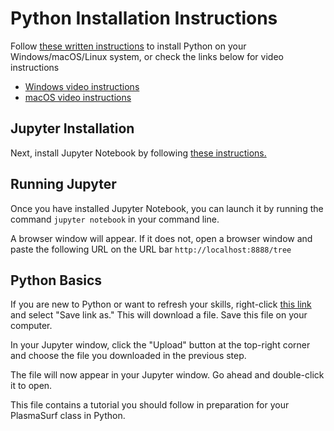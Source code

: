 # Python Installation Instructions

Follow [these written instructions](https://www.geeksforgeeks.org/download-and-install-python-3-latest-version/) to install Python on your Windows/macOS/Linux system, or check the links below for video instructions

* [Windows video instructions](https://www.youtube.com/watch?v=yivyNCtVVDk&t=82s&ab_channel=GeekyScript)
* [macOS video instructions](https://www.youtube.com/watch?v=nhv82tvFfkM&ab_channel=ProgrammingKnowledge)

## Jupyter Installation

Next, install Jupyter Notebook by following [these instructions.](https://jupyter.org/install#jupyter-notebook)

## Running Jupyter

Once you have installed Jupyter Notebook, you can launch it by running the command `jupyter notebook` in your command line.

A browser window will appear. If it does not, open a browser window and paste the following URL on the URL bar `http://localhost:8888/tree`

## Python Basics

If you are new to Python or want to refresh your skills, right-click [this link](https://github.com/bernardocarvalho/python-basics/blob/main/PythonBasicCourse.ipynb) and select "Save link as." This will download a file. Save this file on your computer.

In your Jupyter window, click the "Upload" button at the top-right corner and choose the file you downloaded in the previous step.

The file will now appear in your Jupyter window. Go ahead and double-click it to open.

This file contains a tutorial you should follow in preparation for your PlasmaSurf class in Python.
